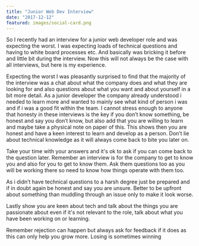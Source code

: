```yaml
---
title: "Junior Web Dev Interview"
date: "2017-12-12"
featured: images/social-card.png
---
```


So I recently had an interview for a junior web developer role and was expecting the worst. I was expecting loads of technical questions and having to white board processes etc. And basically was bricking it before and little bit during the interview. Now this will not always be the case with all interviews, but here is my experience.

Expecting the worst I was pleasantly surprised to find that the majority of the interview was a chat about what the company does and what they are looking for and also questions about what you want and about yourself in a bit more detail. As a junior developer the company already understood i needed to learn more and wanted to mainly see what kind of person i was and if i was a good fit within the team.
I cannot stress enough to anyone that honesty in these interviews is the key if you don’t know something, be honest and say you don’t know, but also add that you are willing to learn and maybe take a physical note on paper of this. This shows then you are honest and have a keen interest to learn and develop as a person. Don’t lie about technical knowledge as it will always come back to bite you later on.

Take your time with your answers and it's ok to ask if you can come back to the question later. Remember an interview is for the company to get to know you and also for you to get to know them. Ask them questions too as you will be working there so need to know how things operate with them too.

As i didn’t have technical questions to a harsh degree just be prepared and if in doubt again be honest and say you are unsure. Better to be upfront about something than muddling through an issue only to make it look worse.

Lastly show you are keen about tech and talk about the things you are passionate about even if it's not relevant to the role, talk about what you have been working on or learning.

Remember rejection can happen but always ask for feedback if it does as this can only help you grow more. Losing is sometimes winning


